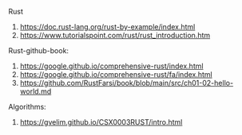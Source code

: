 Rust
1. https://doc.rust-lang.org/rust-by-example/index.html
2. https://www.tutorialspoint.com/rust/rust_introduction.htm

Rust-github-book:
1. https://google.github.io/comprehensive-rust/index.html
2. https://google.github.io/comprehensive-rust/fa/index.html
3. https://github.com/RustFarsi/book/blob/main/src/ch01-02-hello-world.md

Algorithms:
1. https://gvelim.github.io/CSX0003RUST/intro.html